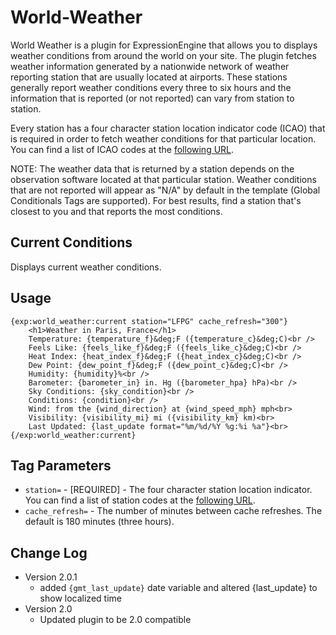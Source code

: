 # World-Weather

World Weather is a plugin for ExpressionEngine that allows you to displays weather conditions from around the world on your site. The plugin fetches weather information generated by a nationwide network of weather reporting station that are usually located at airports. These stations generally report weather conditions every three to six hours and the information that is reported (or not reported) can vary from station to station.

Every station has a four character station location indicator code (ICAO) that is required in order to fetch weather conditions for that particular location. You can find a list of ICAO codes at the [following URL](http://weather.gov/tg/siteloc.shtml).

NOTE: The weather data that is returned by a station depends on the observation software located at that particular station. Weather conditions that are not reported will appear as "N/A" by default in the template (Global Conditionals Tags are supported). For best results, find a station that's closest to you and that reports the most conditions.


## Current Conditions

Displays current weather conditions.

## Usage

    {exp:world_weather:current station="LFPG" cache_refresh="300"}
    	<h1>Weather in Paris, France</h1>
    	Temperature: {temperature_f}&deg;F ({temperature_c}&deg;C)<br />
    	Feels Like: {feels_like_f}&deg;F ({feels_like_c}&deg;C)<br />
    	Heat Index: {heat_index_f}&deg;F ({heat_index_c}&deg;C)<br />
    	Dew Point: {dew_point_f}&deg;F ({dew_point_c}&deg;C)<br />
    	Humidity: {humidity}%<br />
    	Barometer: {barometer_in} in. Hg ({barometer_hpa} hPa)<br />
    	Sky Conditions: {sky_condition}<br />
    	Conditions: {condition}<br />
    	Wind: from the {wind_direction} at {wind_speed_mph} mph<br>
    	Visibility: {visibility_mi} mi ({visibility_km} km)<br>
    	Last Updated: {last_update format="%m/%d/%Y %g:%i %a"}<br>
    {/exp:world_weather:current}

## Tag Parameters

- `station=` - [REQUIRED] - The four character station location indicator. You can find a list of station codes at the [following URL](http://weather.gov/tg/siteloc.shtml).
- `cache_refresh=` - The number of minutes between cache refreshes. The default is 180 minutes (three hours).


## Change Log

- Version 2.0.1 
    - added `{gmt_last_update}` date variable and altered {last_update} to show localized time
- Version 2.0 
    - Updated plugin to be 2.0 compatible
